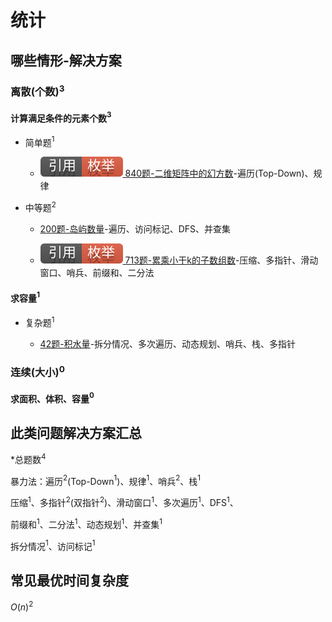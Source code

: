 # 统计

## 哪些情形-解决方案

### 离散(个数)$^3$

#### 计算满足条件的元素个数$^3$

+ 简单题$^1$

  + [![[引用][枚举]](/figures/Ref-Enumerate.svg) 840题-二维矩阵中的幻方数](/枚举/840-MagicSquaresInGrid.md)-遍历(Top-Down)、规律

+ 中等题$^2$

  + [200题-岛屿数量]-遍历、访问标记、DFS、并查集

  + [![[引用][枚举]](/figures/Ref-Enumerate.svg) 713题-累乘小于k的子数组数](/枚举/713-SubarrayProductLessThanK.md)-压缩、多指针、滑动窗口、哨兵、前缀和、二分法

#### 求容量$^1$

+ 复杂题$^1$

  + [42题-积水量]-拆分情况、多次遍历、动态规划、哨兵、栈、多指针

### 连续(大小)$^0$

#### 求面积、体积、容量$^0$

## 此类问题解决方案汇总

\*总题数$^4$

暴力法：遍历$^2$(Top-Down$^1$)、规律$^1$、哨兵$^2$、栈$^1$

压缩$^1$、多指针$^2$(双指针$^2$)、滑动窗口$^1$、多次遍历$^1$、DFS$^1$、

前缀和$^1$、二分法$^1$、动态规划$^1$、并查集$^1$

拆分情况$^1$、访问标记$^1$

## 常见最优时间复杂度

$O(n)^2$

<!-- 题目链接 -->

[42题-积水量]:42-TrappingRainWater.md
[200题-岛屿数量]:200-NumberofIslands.md
